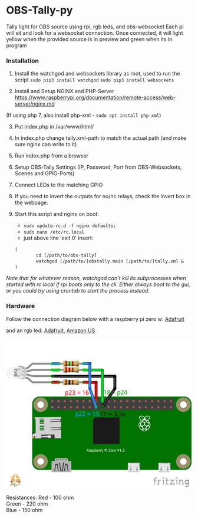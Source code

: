 # OBS-Tally-py
Tally light for OBS source using rpi, rgb leds, and obs-websocket
Each pi will sit and look for a websocket connection. Once connected, 
it will light yellow when the provided source is in preview and green when its in program

### Installation
1. Install the watchgod and websockets library as root, used to run the script
    `sudo pip3 install watchgod`
    `sudo pip3 install websockets`

2. Install and Setup NGINX and PHP-Server 
https://www.raspberrypi.org/documentation/remote-access/web-server/nginx.md

(If using php 7, also install php-xml - `sudo apt install php-xml`)

3. Put index.php in /var/www/html/

4. In index.php change tally.xml-path to match the actual path (and make sure nginx can write to it)

5. Run index.php from a browser

6. Setup OBS-Tally Settings (IP, Password, Port from OBS-Websockets, Scenes and GPIO-Ports)

7. Connect LEDs to the matching GPIO

8. If you need to invert the outputs for no/nc relays, check the invert box in the webpage.

9. Start this script and nginx on boot:

    * `sudo update-rc.d -f nginx defaults;`
    * `sudo nano /etc/rc.local`
    * just above line 'exit 0' insert:
    ```
    (
            cd [/path/to/obs-tally]
            watchgod [/path/to/]obstally.main [/path/to/]tally.xml &
    )
    ```

*Note that for whatever reason, watchgod can't kill its subprocesses when started with rc.local if rpi boots only to the cli. Either always boot to the gui, or you could try using crontab to start the process instead.*


### Hardware
Follow the connection diagram below with a raspberry pi zero w:
[Adafruit](https://www.adafruit.com/product/3400)

and an rgb led:
[Adafruit](https://www.adafruit.com/product/848), 
[Amazon US](https://www.amazon.com/gp/product/B0194Y6MW2/)

![Connection Diagram](docs/diagram.png)

Resistances:
Red - 100 ohm  
Green - 220 ohm  
Blue - 150 ohm